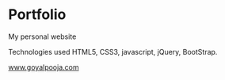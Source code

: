 # Portfolio
My personal website


Technologies used HTML5, CSS3, javascript, jQuery, BootStrap.


www.goyalpooja.com
